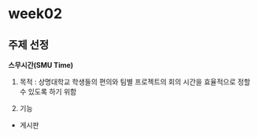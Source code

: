 # week02

## 주제 선정

**스무시간(SMU Time)**

1. 목적 : 상명대학교 학생들의 편의와 팀별 프로젝트의 회의 시간을 효율적으로 정할 수 있도록 하기 위함

2. 기능

- 게시판
